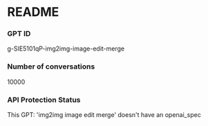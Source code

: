# README
### GPT ID
 g-SIE5101qP-img2img-image-edit-merge
### Number of conversations
 10000
### API Protection Status
This GPT: 'img2img image edit merge' doesn't have an openai_spec
